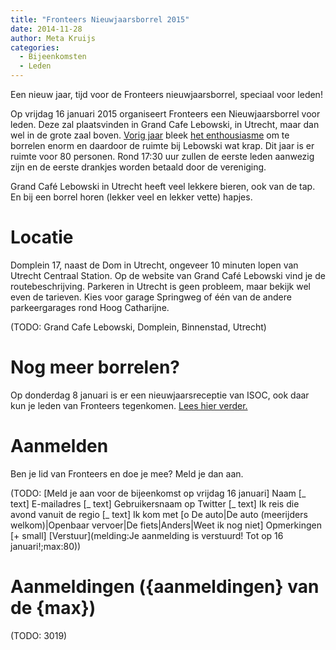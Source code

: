 ```yaml
---
title: "Fronteers Nieuwjaarsborrel 2015"
date: 2014-11-28
author: Meta Kruijs
categories: 
  - Bijeenkomsten
  - Leden
---
```

Een nieuw jaar, tijd voor de Fronteers nieuwjaarsborrel, speciaal voor leden!

Op vrijdag 16 januari 2015 organiseert Fronteers een Nieuwjaarsborrel voor leden. Deze zal plaatsvinden in Grand Cafe Lebowski, in Utrecht, maar dan wel in de grote zaal boven. [Vorig jaar](/blog/2013/12/nieuwjaarsborrel) bleek [het enthousiasme](/blog/2013/12/nieuwjaarsborrel#reacties) om te borrelen enorm en daardoor de ruimte bij Lebowski wat krap. Dit jaar is er ruimte voor 80 personen. Rond 17:30 uur zullen de eerste leden aanwezig zijn en de eerste drankjes worden betaald door de vereniging.

Grand Café Lebowski in Utrecht heeft veel lekkere bieren, ook van de tap. En bij een borrel horen (lekker veel en lekker vette) hapjes.

# Locatie

Domplein 17, naast de Dom in Utrecht, ongeveer 10 minuten lopen van Utrecht Centraal Station. Op de website van Grand Café Lebowski vind je de routebeschrijving.
Parkeren in Utrecht is geen probleem, maar bekijk wel even de tarieven. Kies voor garage Springweg of één van de andere parkeergarages rond Hoog Catharijne.

(TODO: Grand Cafe Lebowski, Domplein, Binnenstad, Utrecht)

# Nog meer borrelen?

Op donderdag 8 januari is er een nieuwjaarsreceptie van ISOC, ook daar kun je leden van Fronteers tegenkomen. [Lees hier verder.](/blog/2014/11/nieuwjaarsreceptie-isoc)

# Aanmelden

Ben je lid van Fronteers en doe je mee? Meld je dan aan.

(TODO: [Meld je aan voor de bijeenkomst op vrijdag 16 januari]
Naam [_ text]
E-mailadres [_ text]
Gebruikersnaam op Twitter [_ text]
Ik reis die avond vanuit de regio [_ text]
Ik kom met [o De auto|De auto (meerijders welkom)|Openbaar vervoer|De fiets|Anders|Weet ik nog niet]
Opmerkingen [+ small]
[Verstuur](melding:Je aanmelding is verstuurd! Tot op 16 januari!;max:80))

# Aanmeldingen ({aanmeldingen} van de {max})

(TODO: 3019)